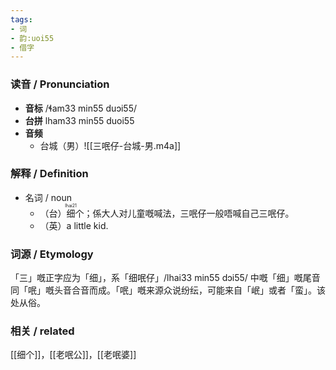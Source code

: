 ```yaml
---
tags:
- 词
- 韵:uoi55
- 借字
---
```


### __读音__ / Pronunciation

- __音标__ /ɬam33 min55 duɔi55/
- __台拼__ lham33 min55 duoi55
- __音频__
	- 台城（男）![[三呡仔-台城-男.m4a]]
### 解释 / Definition

- 名词 / noun
	- （台）<ruby>细<rt>lhai21</rt></ruby>个；係大人对儿童嘅喊法，三呡仔一般唔喊自己三呡仔。
	- （英）a little kid.

### 词源 / Etymology

「三」嘅正字应为「细」，系「细呡仔」/lhai33 min55 dɔi55/ 中嘅「细」嘅尾音同「呡」嘅头音合音而成。「呡」嘅来源众说纷纭，可能来自「岷」或者「蛮」。该处从俗。

### 相关 / related

[[细个]]，[[老呡公]]，[[老呡婆]]